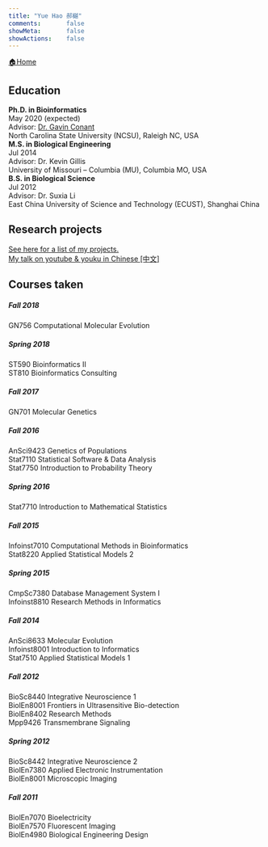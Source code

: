 ```yaml
---
title: "Yue Hao 郝樾"
comments:       false
showMeta:       false
showActions:    false
---
```

[🏠Home](https://yueyvettehao.netlify.com/)
## Education
**Ph.D. in Bioinformatics**
<br>May 2020 (expected) <br>
Advisor: [Dr. Gavin Conant](http://conantlab.org)<br>
North Carolina State University (NCSU), Raleigh NC, USA<br>
**M.S. in Biological Engineering**
<br>Jul 2014<br>
Advisor: Dr. Kevin Gillis<br>
University of Missouri – Columbia (MU), Columbia MO, USA<br>
**B.S. in Biological Science**
<br>Jul 2012<br>
Advisor: Dr. Suxia Li<br>
East China University of Science and Technology (ECUST), Shanghai China<br>

## Research projects
[See here for a list of my projects.](/page/projects/)<br>
[My talk on youtube & youku in Chinese [中文]](/2018/06/cgm%E6%BC%94%E8%AE%B2/)

## Courses taken

##### Fall 2018
GN756 Computational Molecular Evolution

##### Spring 2018
ST590 Bioinformatics II<br>
ST810 Bioinformatics Consulting

##### Fall 2017
GN701 Molecular Genetics

##### Fall 2016
AnSci9423 Genetics of Populations<br>
Stat7110 Statistical Software & Data Analysis<br>
Stat7750 Introduction to Probability Theory<br>

##### Spring 2016
Stat7710 Introduction to Mathematical Statistics<br>

##### Fall 2015
Infoinst7010 Computational Methods in Bioinformatics<br>
Stat8220 Applied Statistical Models 2<br>

##### Spring 2015
CmpSc7380 Database Management System I<br>
Infoinst8810 Research Methods in Informatics<br>

##### Fall 2014
AnSci8633 Molecular Evolution<br>
Infoinst8001 Introduction to Informatics<br>
Stat7510 Applied Statistical Models 1<br>

##### Fall 2012
BioSc8440 Integrative Neuroscience 1<br>
BiolEn8001 Frontiers in Ultrasensitive Bio-detection<br>
BiolEn8402 Research Methods<br>
Mpp9426 Transmembrane Signaling<br>

##### Spring 2012
BioSc8442 Integrative Neuroscience 2<br>
BiolEn7380 Applied Electronic Instrumentation<br>
BiolEn8001 Microscopic Imaging

##### Fall 2011
BiolEn7070 Bioelectricity<br>
BiolEn7570 Fluorescent Imaging<br>
BiolEn4980 Biological Engineering Design
